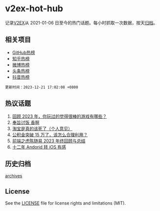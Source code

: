 # v2ex-hot-hub

 记录[V2EX](https://www.v2ex.com/)从 2021-01-06 日至今的热门话题。每小时抓取一次数据，按天[归档](archives)。
 
 ## 相关项目

- [GitHub热榜](https://github.com/it985/github-hot-hub)
- [知乎热榜](https://github.com/it985/zhihu-hot-hub)
- [微博热榜](https://github.com/it985/weibo-hot-hub)
- [头条热榜](https://github.com/it985/toutiao-hot-hub)
- [抖音热榜](https://github.com/it985/douyin-hot-hub)


 `更新时间：2023-12-21 17:02:08 +0800`

## 热议话题

1. [回顾 2023 年，你玩过的觉得很棒的游戏有哪些？](https://www.v2ex.com/t/1002140)
1. [奉旨讨饭 香啊](https://www.v2ex.com/t/1002169)
1. [淘宝是真的该死了（个人意见）](https://www.v2ex.com/t/1002138)
1. [公积金突破 15 万了，该怎么合理利用？](https://www.v2ex.com/t/1002139)
1. [前端之虎陈随易 2023 年终回顾与总结](https://www.v2ex.com/t/1002274)
1. [十二年 Andorid 转 iOS 有感](https://www.v2ex.com/t/1002077)

## 历史归档

[archives](archives)

## License

See the [LICENSE](LICENSE) file for license rights and limitations (MIT).
